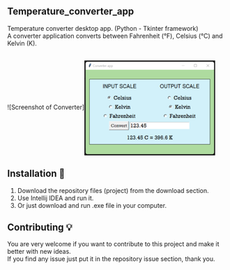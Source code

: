 ## Temperature_converter_app <br />
 Temperature converter desktop app. (Python - Tkinter framework) <br />
 A converter application converts between Fahrenheit (°F), Celsius (°C) and Kelvin (K). <br /> <br />

 ![Screenshot of Converter]<img src="https://github.com/Kamran-Dev/Temperature_converter_app/blob/main/Screenshot_app.png" align="center" height="217" width="300" > <br />

## Installation 🔌  <br />
1. Download the repository files (project) from the download section.  <br />
2. Use Intellij IDEA and run it.  <br />
3. Or just download and run .exe file in your computer.

## Contributing 💡
You are very welcome if you want to contribute to this project and make it better with new ideas. <br />
If you find any issue just put it in the repository issue section, thank you.
